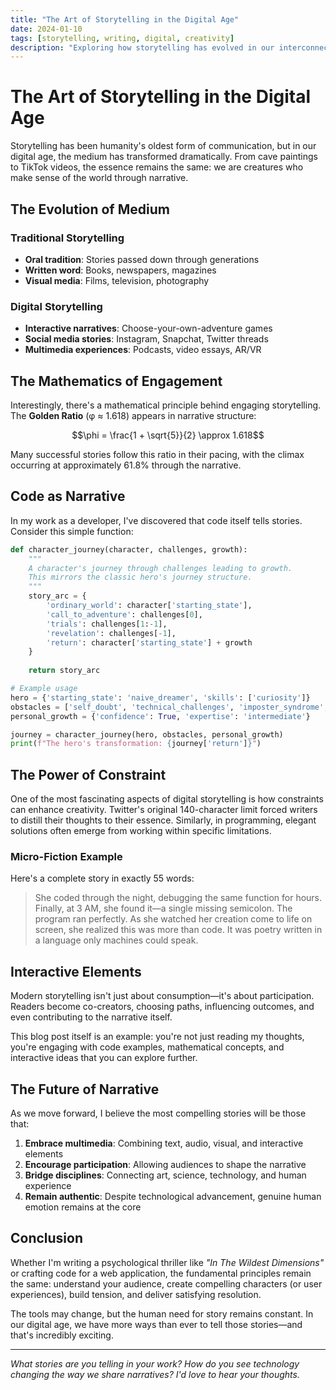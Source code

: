 ```yaml
---
title: "The Art of Storytelling in the Digital Age"
date: 2024-01-10
tags: [storytelling, writing, digital, creativity]
description: "Exploring how storytelling has evolved in our interconnected digital world."
---
```


# The Art of Storytelling in the Digital Age

Storytelling has been humanity's oldest form of communication, but in our digital age, the medium has transformed dramatically. From cave paintings to TikTok videos, the essence remains the same: we are creatures who make sense of the world through narrative.

## The Evolution of Medium

### Traditional Storytelling
- **Oral tradition**: Stories passed down through generations
- **Written word**: Books, newspapers, magazines
- **Visual media**: Films, television, photography

### Digital Storytelling
- **Interactive narratives**: Choose-your-own-adventure games
- **Social media stories**: Instagram, Snapchat, Twitter threads
- **Multimedia experiences**: Podcasts, video essays, AR/VR

## The Mathematics of Engagement

Interestingly, there's a mathematical principle behind engaging storytelling. The **Golden Ratio** (φ ≈ 1.618) appears in narrative structure:

$$\phi = \frac{1 + \sqrt{5}}{2} \approx 1.618$$

Many successful stories follow this ratio in their pacing, with the climax occurring at approximately 61.8% through the narrative.

## Code as Narrative

In my work as a developer, I've discovered that code itself tells stories. Consider this simple function:

```python
def character_journey(character, challenges, growth):
    """
    A character's journey through challenges leading to growth.
    This mirrors the classic hero's journey structure.
    """
    story_arc = {
        'ordinary_world': character['starting_state'],
        'call_to_adventure': challenges[0],
        'trials': challenges[1:-1],
        'revelation': challenges[-1],
        'return': character['starting_state'] + growth
    }
    
    return story_arc

# Example usage
hero = {'starting_state': 'naive_dreamer', 'skills': ['curiosity']}
obstacles = ['self_doubt', 'technical_challenges', 'imposter_syndrome', 'breakthrough']
personal_growth = {'confidence': True, 'expertise': 'intermediate'}

journey = character_journey(hero, obstacles, personal_growth)
print(f"The hero's transformation: {journey['return']}")
```

## The Power of Constraint

One of the most fascinating aspects of digital storytelling is how constraints can enhance creativity. Twitter's original 140-character limit forced writers to distill their thoughts to their essence. Similarly, in programming, elegant solutions often emerge from working within specific limitations.

### Micro-Fiction Example

Here's a complete story in exactly 55 words:

> She coded through the night, debugging the same function for hours. Finally, at 3 AM, she found it—a single missing semicolon. The program ran perfectly. As she watched her creation come to life on screen, she realized this was more than code. It was poetry written in a language only machines could speak.

## Interactive Elements

Modern storytelling isn't just about consumption—it's about participation. Readers become co-creators, choosing paths, influencing outcomes, and even contributing to the narrative itself.

This blog post itself is an example: you're not just reading my thoughts, you're engaging with code examples, mathematical concepts, and interactive ideas that you can explore further.

## The Future of Narrative

As we move forward, I believe the most compelling stories will be those that:

1. **Embrace multimedia**: Combining text, audio, visual, and interactive elements
2. **Encourage participation**: Allowing audiences to shape the narrative
3. **Bridge disciplines**: Connecting art, science, technology, and human experience
4. **Remain authentic**: Despite technological advancement, genuine human emotion remains at the core

## Conclusion

Whether I'm writing a psychological thriller like *"In The Wildest Dimensions"* or crafting code for a web application, the fundamental principles remain the same: understand your audience, create compelling characters (or user experiences), build tension, and deliver satisfying resolution.

The tools may change, but the human need for story remains constant. In our digital age, we have more ways than ever to tell those stories—and that's incredibly exciting.

---

*What stories are you telling in your work? How do you see technology changing the way we share narratives? I'd love to hear your thoughts.*